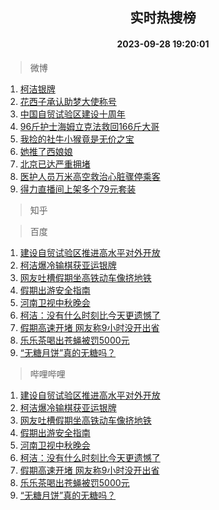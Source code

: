 <div align="center"><h2>实时热搜榜</h2><h4>2023-09-28 19:20:01</h4></div>

> 微博  

1. [柯洁银牌](https://s.weibo.com/weibo?q=%23%E6%9F%AF%E6%B4%81%E9%93%B6%E7%89%8C%23&t=31&band_rank=1&Refer=top)<br />
2. [花西子承认助梦大使称号](https://s.weibo.com/weibo?q=%23%E8%8A%B1%E8%A5%BF%E5%AD%90%E6%89%BF%E8%AE%A4%E5%8A%A9%E6%A2%A6%E5%A4%A7%E4%BD%BF%E7%A7%B0%E5%8F%B7%23&t=31&band_rank=2&Refer=top)<br />
3. [中国自贸试验区建设十周年](https://s.weibo.com/weibo?q=%23%E4%B8%AD%E5%9B%BD%E8%87%AA%E8%B4%B8%E8%AF%95%E9%AA%8C%E5%8C%BA%E5%BB%BA%E8%AE%BE%E5%8D%81%E5%91%A8%E5%B9%B4%23&t=31&band_rank=3&Refer=top)<br />
4. [96斤护士海姆立克法救回166斤大哥](https://s.weibo.com/weibo?q=%2396%E6%96%A4%E6%8A%A4%E5%A3%AB%E6%B5%B7%E5%A7%86%E7%AB%8B%E5%85%8B%E6%B3%95%E6%95%91%E5%9B%9E166%E6%96%A4%E5%A4%A7%E5%93%A5%23&t=31&band_rank=4&Refer=top)<br />
5. [我捡的社牛小猴竟是无价之宝](https://s.weibo.com/weibo?q=%23%E6%88%91%E6%8D%A1%E7%9A%84%E7%A4%BE%E7%89%9B%E5%B0%8F%E7%8C%B4%E7%AB%9F%E6%98%AF%E6%97%A0%E4%BB%B7%E4%B9%8B%E5%AE%9D%23&t=31&band_rank=5&Refer=top)<br />
6. [她推了西娘娘](https://s.weibo.com/weibo?q=%E5%A5%B9%E6%8E%A8%E4%BA%86%E8%A5%BF%E5%A8%98%E5%A8%98&t=31&band_rank=6&Refer=top)<br />
7. [北京已达严重拥堵](https://s.weibo.com/weibo?q=%23%E5%8C%97%E4%BA%AC%E5%B7%B2%E8%BE%BE%E4%B8%A5%E9%87%8D%E6%8B%A5%E5%A0%B5%23&t=31&band_rank=7&Refer=top)<br />
8. [医护人员万米高空救治心脏骤停乘客](https://s.weibo.com/weibo?q=%23%E5%8C%BB%E6%8A%A4%E4%BA%BA%E5%91%98%E4%B8%87%E7%B1%B3%E9%AB%98%E7%A9%BA%E6%95%91%E6%B2%BB%E5%BF%83%E8%84%8F%E9%AA%A4%E5%81%9C%E4%B9%98%E5%AE%A2%23&t=31&band_rank=8&Refer=top)<br />
9. [得力直播间上架多个79元套装](https://s.weibo.com/weibo?q=%23%E5%BE%97%E5%8A%9B%E7%9B%B4%E6%92%AD%E9%97%B4%E4%B8%8A%E6%9E%B6%E5%A4%9A%E4%B8%AA79%E5%85%83%E5%A5%97%E8%A3%85%23&t=31&band_rank=9&Refer=top)<br />

> 知乎  


> 百度  

1. [建设自贸试验区推进高水平对外开放](https://www.baidu.com/s?wd=%E5%BB%BA%E8%AE%BE%E8%87%AA%E8%B4%B8%E8%AF%95%E9%AA%8C%E5%8C%BA%E6%8E%A8%E8%BF%9B%E9%AB%98%E6%B0%B4%E5%B9%B3%E5%AF%B9%E5%A4%96%E5%BC%80%E6%94%BE&sa=fyb_news&rsv_dl=fyb_news)<br />
2. [柯洁爆冷输棋获亚运银牌](https://www.baidu.com/s?wd=%E6%9F%AF%E6%B4%81%E7%88%86%E5%86%B7%E8%BE%93%E6%A3%8B%E8%8E%B7%E4%BA%9A%E8%BF%90%E9%93%B6%E7%89%8C&sa=fyb_news&rsv_dl=fyb_news)<br />
3. [网友吐槽假期坐高铁动车像挤地铁](https://www.baidu.com/s?wd=%E7%BD%91%E5%8F%8B%E5%90%90%E6%A7%BD%E5%81%87%E6%9C%9F%E5%9D%90%E9%AB%98%E9%93%81%E5%8A%A8%E8%BD%A6%E5%83%8F%E6%8C%A4%E5%9C%B0%E9%93%81&sa=fyb_news&rsv_dl=fyb_news)<br />
4. [假期出游安全指南](https://www.baidu.com/s?wd=%E5%81%87%E6%9C%9F%E5%87%BA%E6%B8%B8%E5%AE%89%E5%85%A8%E6%8C%87%E5%8D%97&sa=fyb_news&rsv_dl=fyb_news)<br />
5. [河南卫视中秋晚会](https://www.baidu.com/s?wd=%E6%B2%B3%E5%8D%97%E5%8D%AB%E8%A7%86%E4%B8%AD%E7%A7%8B%E6%99%9A%E4%BC%9A&sa=fyb_news&rsv_dl=fyb_news)<br />
6. [柯洁：没有什么时刻比今天更遗憾了](https://www.baidu.com/s?wd=%E6%9F%AF%E6%B4%81%EF%BC%9A%E6%B2%A1%E6%9C%89%E4%BB%80%E4%B9%88%E6%97%B6%E5%88%BB%E6%AF%94%E4%BB%8A%E5%A4%A9%E6%9B%B4%E9%81%97%E6%86%BE%E4%BA%86&sa=fyb_news&rsv_dl=fyb_news)<br />
7. [假期高速开堵 网友称9小时没开出省](https://www.baidu.com/s?wd=%E5%81%87%E6%9C%9F%E9%AB%98%E9%80%9F%E5%BC%80%E5%A0%B5+%E7%BD%91%E5%8F%8B%E7%A7%B09%E5%B0%8F%E6%97%B6%E6%B2%A1%E5%BC%80%E5%87%BA%E7%9C%81&sa=fyb_news&rsv_dl=fyb_news)<br />
8. [乐乐茶喝出苍蝇被罚5000元](https://www.baidu.com/s?wd=%E4%B9%90%E4%B9%90%E8%8C%B6%E5%96%9D%E5%87%BA%E8%8B%8D%E8%9D%87%E8%A2%AB%E7%BD%9A5000%E5%85%83&sa=fyb_news&rsv_dl=fyb_news)<br />
9. [“无糖月饼”真的无糖吗？](https://www.baidu.com/s?wd=%E2%80%9C%E6%97%A0%E7%B3%96%E6%9C%88%E9%A5%BC%E2%80%9D%E7%9C%9F%E7%9A%84%E6%97%A0%E7%B3%96%E5%90%97%EF%BC%9F&sa=fyb_news&rsv_dl=fyb_news)<br />

> 哔哩哔哩  

1. [建设自贸试验区推进高水平对外开放](https://www.baidu.com/s?wd=%E5%BB%BA%E8%AE%BE%E8%87%AA%E8%B4%B8%E8%AF%95%E9%AA%8C%E5%8C%BA%E6%8E%A8%E8%BF%9B%E9%AB%98%E6%B0%B4%E5%B9%B3%E5%AF%B9%E5%A4%96%E5%BC%80%E6%94%BE&sa=fyb_news&rsv_dl=fyb_news)<br />
2. [柯洁爆冷输棋获亚运银牌](https://www.baidu.com/s?wd=%E6%9F%AF%E6%B4%81%E7%88%86%E5%86%B7%E8%BE%93%E6%A3%8B%E8%8E%B7%E4%BA%9A%E8%BF%90%E9%93%B6%E7%89%8C&sa=fyb_news&rsv_dl=fyb_news)<br />
3. [网友吐槽假期坐高铁动车像挤地铁](https://www.baidu.com/s?wd=%E7%BD%91%E5%8F%8B%E5%90%90%E6%A7%BD%E5%81%87%E6%9C%9F%E5%9D%90%E9%AB%98%E9%93%81%E5%8A%A8%E8%BD%A6%E5%83%8F%E6%8C%A4%E5%9C%B0%E9%93%81&sa=fyb_news&rsv_dl=fyb_news)<br />
4. [假期出游安全指南](https://www.baidu.com/s?wd=%E5%81%87%E6%9C%9F%E5%87%BA%E6%B8%B8%E5%AE%89%E5%85%A8%E6%8C%87%E5%8D%97&sa=fyb_news&rsv_dl=fyb_news)<br />
5. [河南卫视中秋晚会](https://www.baidu.com/s?wd=%E6%B2%B3%E5%8D%97%E5%8D%AB%E8%A7%86%E4%B8%AD%E7%A7%8B%E6%99%9A%E4%BC%9A&sa=fyb_news&rsv_dl=fyb_news)<br />
6. [柯洁：没有什么时刻比今天更遗憾了](https://www.baidu.com/s?wd=%E6%9F%AF%E6%B4%81%EF%BC%9A%E6%B2%A1%E6%9C%89%E4%BB%80%E4%B9%88%E6%97%B6%E5%88%BB%E6%AF%94%E4%BB%8A%E5%A4%A9%E6%9B%B4%E9%81%97%E6%86%BE%E4%BA%86&sa=fyb_news&rsv_dl=fyb_news)<br />
7. [假期高速开堵 网友称9小时没开出省](https://www.baidu.com/s?wd=%E5%81%87%E6%9C%9F%E9%AB%98%E9%80%9F%E5%BC%80%E5%A0%B5+%E7%BD%91%E5%8F%8B%E7%A7%B09%E5%B0%8F%E6%97%B6%E6%B2%A1%E5%BC%80%E5%87%BA%E7%9C%81&sa=fyb_news&rsv_dl=fyb_news)<br />
8. [乐乐茶喝出苍蝇被罚5000元](https://www.baidu.com/s?wd=%E4%B9%90%E4%B9%90%E8%8C%B6%E5%96%9D%E5%87%BA%E8%8B%8D%E8%9D%87%E8%A2%AB%E7%BD%9A5000%E5%85%83&sa=fyb_news&rsv_dl=fyb_news)<br />
9. [“无糖月饼”真的无糖吗？](https://www.baidu.com/s?wd=%E2%80%9C%E6%97%A0%E7%B3%96%E6%9C%88%E9%A5%BC%E2%80%9D%E7%9C%9F%E7%9A%84%E6%97%A0%E7%B3%96%E5%90%97%EF%BC%9F&sa=fyb_news&rsv_dl=fyb_news)<br />
